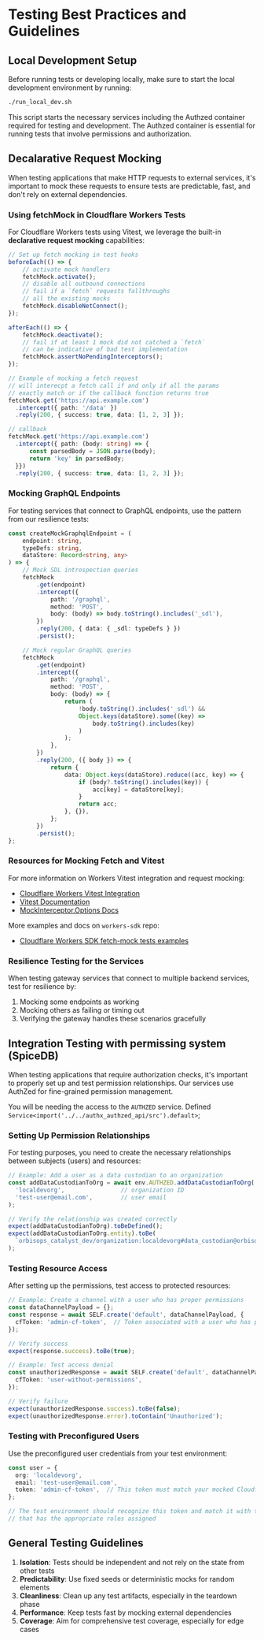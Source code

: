 # Testing Best Practices and Guidelines

## Local Development Setup

Before running tests or developing locally, make sure to start the local development environment by running:
```bash
./run_local_dev.sh
```

This script starts the necessary services including the Authzed container required for testing and development. The Authzed container is essential for running tests that involve permissions and authorization.

## Decalarative Request Mocking

When testing applications that make HTTP requests to external services, it's important to mock these requests to ensure tests are predictable, fast, and don't rely on external dependencies.

### Using fetchMock in Cloudflare Workers Tests

For Cloudflare Workers tests using Vitest, we leverage the built-in **declarative request mocking** capabilities:

```typescript
// Set up fetch mocking in test hooks
beforeEach(() => {
    // activate mock handlers
    fetchMock.activate();
    // disable all outbound connections
    // fail if a `fetch` requests fallthroughs
    // all the existing mocks
    fetchMock.disableNetConnect();
});

afterEach(() => {
    fetchMock.deactivate();
    // fail if at least 1 mock did not catched a `fetch`
    // can be indicative of bad test implementation
    fetchMock.assertNoPendingInterceptors();
});

// Example of mocking a fetch request
// will interecpt a fetch call if and only if all the params
// exactly match or if the callback function returns true
fetchMock.get('https://api.example.com')
  .intercept({ path: '/data' })
  .reply(200, { success: true, data: [1, 2, 3] });

// callback
fetchMock.get('https://api.example.com')
  .intercept({ path: (body: string) => {
      const parsedBody = JSON.parse(body);
      return 'key' in parsedBody;
  }})
  .reply(200, { success: true, data: [1, 2, 3] });
```

### Mocking GraphQL Endpoints

For testing services that connect to GraphQL endpoints, use the pattern from our resilience tests:

```typescript
const createMockGraphqlEndpoint = (
    endpoint: string,
    typeDefs: string,
    dataStore: Record<string, any>
) => {
    // Mock SDL introspection queries
    fetchMock
        .get(endpoint)
        .intercept({
            path: '/graphql',
            method: 'POST',
            body: (body) => body.toString().includes('_sdl'),
        })
        .reply(200, { data: { _sdl: typeDefs } })
        .persist();

    // Mock regular GraphQL queries
    fetchMock
        .get(endpoint)
        .intercept({
            path: '/graphql',
            method: 'POST',
            body: (body) => {
                return (
                    !body.toString().includes('_sdl') &&
                    Object.keys(dataStore).some((key) =>
                        body.toString().includes(key)
                    )
                );
            },
        })
        .reply(200, ({ body }) => {
            return {
                data: Object.keys(dataStore).reduce((acc, key) => {
                    if (body?.toString().includes(key)) {
                        acc[key] = dataStore[key];
                    }
                    return acc;
                }, {}),
            };
        })
        .persist();
};
```

### Resources for Mocking Fetch and Vitest

For more information on Workers Vitest integration and request mocking:

- [Cloudflare Workers Vitest Integration](https://blog.cloudflare.com/workers-vitest-integration/)
- [Vitest Documentation](https://vitest.dev/)
- [MockInterceptor.Options Docs](https://github.com/cloudflare/workers-sdk/blob/6ae1583973acd2d957d948e15693442f4ad1cb67/packages/vitest-pool-workers/types/cloudflare-test.d.ts#L220C20-L220C27)

More examples and docs on `workers-sdk` repo:

- [Cloudflare Workers SDK fetch-mock tests examples](https://github.com/cloudflare/workers-sdk/blob/main/fixtures/vitest-pool-workers-examples/misc/test/fetch-mock.test.ts)

### Resilience Testing for the Services

When testing gateway services that connect to multiple backend services, test for resilience by:

1. Mocking some endpoints as working
2. Mocking others as failing or timing out
3. Verifying the gateway handles these scenarios gracefully

## Integration Testing with permissing system (SpiceDB)

When testing applications that require authorization checks, it's important to properly set up and test permission relationships. Our services use AuthZed for fine-grained permission management.

You will be needing the access to the `AUTHZED` service. Defined `Service<import('../../authx_authzed_api/src').default>`;

### Setting Up Permission Relationships

For testing purposes, you need to create the necessary relationships between subjects (users) and resources:

```typescript
// Example: Add a user as a data custodian to an organization
const addDataCustodianToOrg = await env.AUTHZED.addDataCustodianToOrg(
  'localdevorg',                // organization ID
  'test-user@email.com',        // user email
);

// Verify the relationship was created correctly
expect(addDataCustodianToOrg).toBeDefined();
expect(addDataCustodianToOrg.entity).toBe(
  `orbisops_catalyst_dev/organization:localdevorg#data_custodian@orbisops_catalyst_dev/user:${btoa('test-user@email.com')}`,
);
```

### Testing Resource Access

After setting up the permissions, test access to protected resources:

```typescript
// Example: Create a channel with a user who has proper permissions
const dataChannelPayload = {};
const response = await SELF.create('default', dataChannelPayload, {
  cfToken: 'admin-cf-token',  // Token associated with a user who has permissions
});

// Verify success
expect(response.success).toBe(true);

// Example: Test access denial
const unauthorizedResponse = await SELF.create('default', dataChannelPayload, {
  cfToken: 'user-without-permissions',
});

// Verify failure
expect(unauthorizedResponse.success).toBe(false);
expect(unauthorizedResponse.error).toContain('Unauthorized');
```

### Testing with Preconfigured Users

Use the preconfigured user credentials from your test environment:

```typescript
const user = {
  org: 'localdevorg',
  email: 'test-user@email.com',
  token: 'admin-cf-token',  // This token must match your mocked Cloudflare Access setup
};

// The test environment should recognize this token and match it with the user profile
// that has the appropriate roles assigned
```

## General Testing Guidelines

1. **Isolation**: Tests should be independent and not rely on the state from other tests
2. **Predictability**: Use fixed seeds or deterministic mocks for random elements
3. **Cleanliness**: Clean up any test artifacts, especially in the teardown phase
4. **Performance**: Keep tests fast by mocking external dependencies
5. **Coverage**: Aim for comprehensive test coverage, especially for edge cases
